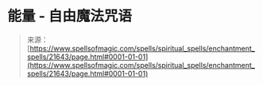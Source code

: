 <!--yml

category: 未分类

date: 2024-06-12 19:05:20

-->

# 能量 - 自由魔法咒语

> 来源：[https://www.spellsofmagic.com/spells/spiritual_spells/enchantment_spells/21643/page.html#0001-01-01](https://www.spellsofmagic.com/spells/spiritual_spells/enchantment_spells/21643/page.html#0001-01-01)
